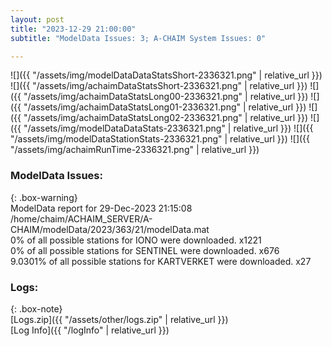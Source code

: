 ```yaml
---
layout: post
title: "2023-12-29 21:00:00"
subtitle: "ModelData Issues: 3; A-CHAIM System Issues: 0"

---
```


![]({{ "/assets/img/modelDataDataStatsShort-2336321.png" | relative_url }})
![]({{ "/assets/img/achaimDataStatsShort-2336321.png" | relative_url }})
![]({{ "/assets/img/achaimDataStatsLong00-2336321.png" | relative_url }})
![]({{ "/assets/img/achaimDataStatsLong01-2336321.png" | relative_url }})
![]({{ "/assets/img/achaimDataStatsLong02-2336321.png" | relative_url }})
![]({{ "/assets/img/modelDataDataStats-2336321.png" | relative_url }})
![]({{ "/assets/img/modelDataStationStats-2336321.png" | relative_url }})
![]({{ "/assets/img/achaimRunTime-2336321.png" | relative_url }})


### ModelData Issues:  
  
{: .box-warning}  
 ModelData report for 29-Dec-2023 21:15:08   
 /home/chaim/ACHAIM_SERVER/A-CHAIM/modelData/2023/363/21/modelData.mat   
 0% of all possible stations for IONO were downloaded. x1221   
 0% of all possible stations for SENTINEL were downloaded. x676   
 9.0301% of all possible stations for KARTVERKET were downloaded. x27   
  


### Logs:  
  
{: .box-note}  
[Logs.zip]({{ "/assets/other/logs.zip" | relative_url }})  
[Log Info]({{ "/logInfo" | relative_url }})  
